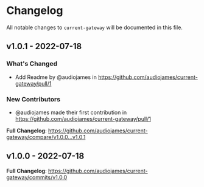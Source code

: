 # Changelog

All notable changes to `current-gateway` will be documented in this file.

## v1.0.1 - 2022-07-18

### What's Changed

- Add Readme by @audiojames in https://github.com/audiojames/current-gateway/pull/1

### New Contributors

- @audiojames made their first contribution in https://github.com/audiojames/current-gateway/pull/1

**Full Changelog**: https://github.com/audiojames/current-gateway/compare/v1.0.0...v1.0.1

## v1.0.0 - 2022-07-18

**Full Changelog**: https://github.com/audiojames/current-gateway/commits/v1.0.0
